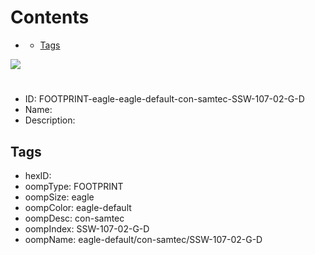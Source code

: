



Contents
========

* [](#)
	* [Tags](#tags)
  
![][im]
# 

- ID: FOOTPRINT-eagle-eagle-default-con-samtec-SSW-107-02-G-D
- Name: 
- Description: 

## Tags

- hexID: 
- oompType: FOOTPRINT
- oompSize: eagle
- oompColor: eagle-default
- oompDesc: con-samtec
- oompIndex: SSW-107-02-G-D
- oompName: eagle-default/con-samtec/SSW-107-02-G-D



[im]: image.png
